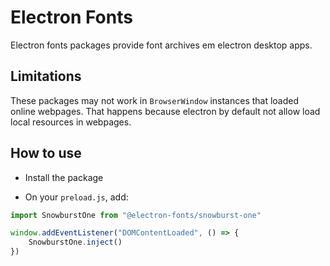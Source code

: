 # Electron Fonts

Electron fonts packages provide font archives em electron desktop apps.

## Limitations

These packages may not work in `BrowserWindow` instances that loaded online webpages. That happens because electron by default not allow load local resources in webpages.

## How to use

* Install the package

* On your `preload.js`, add:

```ts
import SnowburstOne from "@electron-fonts/snowburst-one"

window.addEventListener("DOMContentLoaded", () => {
    SnowburstOne.inject()
})
```